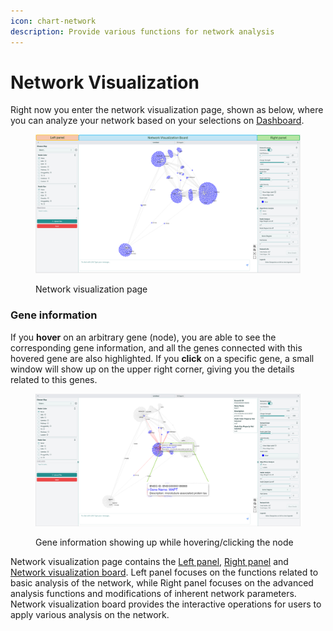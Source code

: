 ```yaml
---
icon: chart-network
description: Provide various functions for network analysis
---
```


# Network Visualization

Right now you enter the network visualization page, shown as below, where you can analyze your network based on your selections on [Dashboard](../dashboard/).

<figure><img src="../.gitbook/assets/1735968186039.png" alt=""><figcaption><p>Network visualization page</p></figcaption></figure>

### Gene information

If you **hover** on an arbitrary gene (node), you are able to see the corresponding gene information, and all the genes connected with this hovered gene are also highlighted. If you **click** on a specific gene, a small window will show up on the upper right corner, giving you the details related to this genes.

<figure><img src="../.gitbook/assets/1736300172863.png" alt=""><figcaption><p>Gene information showing up while hovering/clicking the node</p></figcaption></figure>

Network visualization page contains the [Left panel](left-panel.md), [Right panel](right-panel.md) and [Network visualization board](network-visualization-board.md). Left panel focuses on the functions related to basic analysis of the network, while Right panel focuses on the advanced analysis functions and modifications of inherent network parameters. Network visualization board provides the interactive operations for users to apply various analysis on the network.
